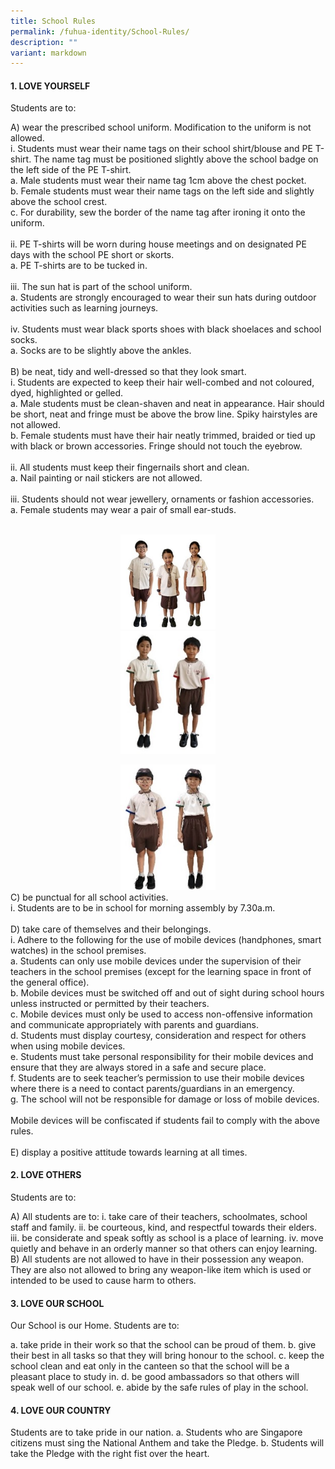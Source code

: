 ```yaml
---
title: School Rules
permalink: /fuhua-identity/School-Rules/
description: ""
variant: markdown
---
```

#### **1. LOVE YOURSELF**

Students are to:

A) wear the prescribed school uniform. Modification to
the uniform is not allowed.
<br>i. Students must wear their name tags on their school
shirt/blouse and PE T-shirt. The name tag must be
positioned slightly above the school badge on the
left side of the PE T-shirt. <br>
a. Male students must wear their name tag 1cm above the chest pocket.<br>
b. Female students must wear their name tags on the left side and slightly above the school
crest.<br>
c. For durability, sew the border of the name tag
after ironing it onto the uniform.
<br><br>
ii. PE T-shirts will be worn during house meetings and
on designated PE days with the school PE short or
skorts.<br>
a. PE T-shirts are to be tucked in.<br><br>
iii. The sun hat is part of the school uniform. <br>
a. Students are strongly encouraged to wear their sun hats during
outdoor activities such as learning journeys.<br><br>
iv. Students must wear black sports shoes with black shoelaces and school socks. <br>
a. Socks are to be slightly above the ankles. <br><br>
B) be neat, tidy and well-dressed so that they look smart.<br>
i. Students are expected to keep their hair well-combed and not coloured,
dyed, highlighted or gelled.<br>
a. Male students must be clean-shaven and neat in appearance. Hair
should be short, neat and fringe must be above the brow line. Spiky
hairstyles are not allowed.<br>
b. Female students must have their hair neatly trimmed, braided or
tied up with black or brown accessories. Fringe should not touch the
eyebrow.<br><br>
ii. All students must keep their fingernails short and clean.<br>
a. Nail painting or nail stickers are not allowed.<br><br>
iii. Students should not wear jewellery, ornaments or fashion accessories.<br>
a. Female students may wear a pair of small ear-studs.<br><br><center><img src="/images/Fuhua%20Identity/School%20Rules/Picture2.jpg" style="width:30%"><br><img src="/images/Fuhua%20Identity/School%20Rules/Picture3.jpg" style="width:30%"></center>
<center><img src="/images/Fuhua%20Identity/School%20Rules/Picture1.jpg" style="width:30%"></center>
C) be punctual for all school activities.<br>
i. Students are to be in school for morning assembly by
7.30a.m.<br><br>
D) take care of themselves and their belongings.<br>
i. Adhere to the following for the use of mobile devices (handphones,
smart watches) in the school premises.<br>
a. Students can only use mobile devices under the supervision of their
teachers in the school premises (except for the learning space in
front of the general office).<br>
b. Mobile devices must be switched off and out of sight during school
hours unless instructed or permitted by their teachers.<br>
c. Mobile devices must only be used to access non-offensive information
and communicate appropriately with parents and guardians.<br>
d. Students must display courtesy, consideration and respect for others
when using mobile devices.<br>
e. Students must take personal responsibility for their mobile devices
and ensure that they are always stored in a safe and secure place.<br>
f. Students are to seek teacher’s permission to use their mobile devices
where there is a need to contact parents/guardians in an emergency.<br>
g. The school will not be responsible for damage or loss of mobile
devices.<br><br>
Mobile devices will be confiscated if students fail to comply with the above rules.<br><br>
E) display a positive attitude towards learning at all times.<br>


#### **2. LOVE OTHERS**

Students are to:

 A) All students are to:
i. take care of their teachers, schoolmates, school staff and family.
ii. be courteous, kind, and respectful towards their elders.
iii. be considerate and speak softly as school is a place of learning.
iv. move quietly and behave in an orderly manner so that others can enjoy
learning.
B) All students are not allowed to have in their possession any weapon. They
are also not allowed to bring any weapon-like item which is used or intended
to be used to cause harm to others.

#### **3. LOVE OUR SCHOOL**

Our School is our Home. Students are to:

a. take pride in their work so that the school can be proud of them.
b. give their best in all tasks so that they will bring honour to the school.
c. keep the school clean and eat only in the canteen so that the school will
be a pleasant place to study in.
d. be good ambassadors so that others will speak well of our school.
e. abide by the safe rules of play in the school.

####  **4. LOVE OUR COUNTRY**

Students are to take pride in our nation.
a. Students who are Singapore citizens must sing the National Anthem and
take the Pledge.
b. Students will take the Pledge with the right fist over the heart.
